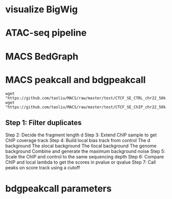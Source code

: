 # visualize BigWig
# ATAC-seq pipeline
# MACS BedGraph
# MACS peakcall and bdgpeakcall
```
wget "https://github.com/taoliu/MACS/raw/master/test/CTCF_SE_CTRL_chr22_50k.bed.gz"
wget "https://github.com/taoliu/MACS/raw/master/test/CTCF_SE_ChIP_chr22_50k.bed.gz"
```
## Step 1: Filter duplicates

Step 2: Decide the fragment length d
Step 3: Extend ChIP sample to get ChIP coverage track
Step 4: Build local bias track from control
The d background
The slocal background
The llocal background
The genome background
Combine and generate the maximum background noise
Step 5: Scale the ChIP and control to the same sequencing depth
Step 6: Compare ChIP and local lambda to get the scores in pvalue or qvalue
Step 7: Call peaks on score track using a cutoff
# bdgpeakcall parameters
<!--stackedit_data:
eyJoaXN0b3J5IjpbMTA5NTMzNjEzMiwtNjczNzI0NTA1LDk1Nz
YzMjU4XX0=
-->